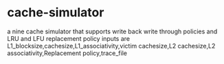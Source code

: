 # cache-simulator
a nine cache simulator that supports write back write through policies and LRU and LFU replacement policy
inputs are L1_blocksize,cachesize,L1_associativity,victim cachesize,L2 cachesize,L2 associativity,Replacement policy,trace_file
